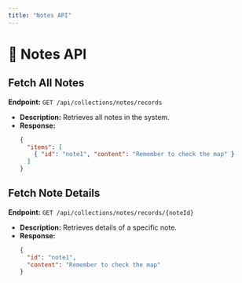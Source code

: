 ```yaml
---
title: "Notes API"
---
```


# 📝 Notes API

## **Fetch All Notes**
**Endpoint:** `GET /api/collections/notes/records`
- **Description:** Retrieves all notes in the system.
- **Response:**
  ```json
  {
    "items": [
      { "id": "note1", "content": "Remember to check the map" }
    ]
  }
  ```

## **Fetch Note Details**
**Endpoint:** `GET /api/collections/notes/records/{noteId}`
- **Description:** Retrieves details of a specific note.
- **Response:**
  ```json
  {
    "id": "note1",
    "content": "Remember to check the map"
  }
  ```

